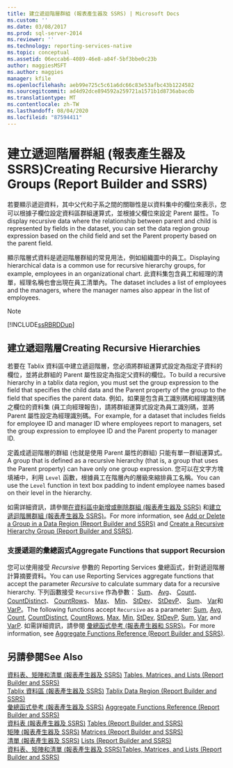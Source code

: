 ```yaml
---
title: 建立遞迴階層群組 (報表產生器及 SSRS) | Microsoft Docs
ms.custom: ''
ms.date: 03/08/2017
ms.prod: sql-server-2014
ms.reviewer: ''
ms.technology: reporting-services-native
ms.topic: conceptual
ms.assetid: 06eccab6-4089-46e8-a84f-5bf3bbe0c23b
author: maggiesMSFT
ms.author: maggies
manager: kfile
ms.openlocfilehash: aeb99e725c5c61a6dc66c83e53afbc43b1224582
ms.sourcegitcommit: ad4d92dce894592a259721a1571b1d8736abacdb
ms.translationtype: MT
ms.contentlocale: zh-TW
ms.lasthandoff: 08/04/2020
ms.locfileid: "87594411"
---
```

# <a name="creating-recursive-hierarchy-groups-report-builder-and-ssrs"></a><span data-ttu-id="f72c0-102">建立遞迴階層群組 (報表產生器及 SSRS)</span><span class="sxs-lookup"><span data-stu-id="f72c0-102">Creating Recursive Hierarchy Groups (Report Builder and SSRS)</span></span>
  <span data-ttu-id="f72c0-103">若要顯示遞迴資料，其中父代和子系之間的關聯性是以資料集中的欄位來表示，您可以根據子欄位設定資料區群組運算式，並根據父欄位來設定 Parent 屬性。</span><span class="sxs-lookup"><span data-stu-id="f72c0-103">To display recursive data where the relationship between parent and child is represented by fields in the dataset, you can set the data region group expression based on the child field and set the Parent property based on the parent field.</span></span>  
  
 <span data-ttu-id="f72c0-104">顯示階層式資料是遞迴階層群組的常見用法，例如組織圖中的員工。</span><span class="sxs-lookup"><span data-stu-id="f72c0-104">Displaying hierarchical data is a common use for recursive hierarchy groups, for example, employees in an organizational chart.</span></span> <span data-ttu-id="f72c0-105">此資料集包含員工和經理的清單，經理名稱也會出現在員工清單內。</span><span class="sxs-lookup"><span data-stu-id="f72c0-105">The dataset includes a list of employees and the managers, where the manager names also appear in the list of employees.</span></span>  
  
> [!NOTE]  
>  [!INCLUDE[ssRBRDDup](../../includes/ssrbrddup-md.md)]  
  
## <a name="creating-recursive-hierarchies"></a><span data-ttu-id="f72c0-106">建立遞迴階層</span><span class="sxs-lookup"><span data-stu-id="f72c0-106">Creating Recursive Hierarchies</span></span>  
 <span data-ttu-id="f72c0-107">若要在 Tablix 資料區中建立遞迴階層，您必須將群組運算式設定為指定子資料的欄位，並將此群組的 Parent 屬性設定為指定父資料的欄位。</span><span class="sxs-lookup"><span data-stu-id="f72c0-107">To build a recursive hierarchy in a tablix data region, you must set the group expression to the field that specifies the child data and the Parent property of the group to the field that specifies the parent data.</span></span> <span data-ttu-id="f72c0-108">例如，如果是包含員工識別碼和經理識別碼之欄位的資料集 (員工向經理報告)，請將群組運算式設定為員工識別碼，並將 Parent 屬性設定為經理識別碼。</span><span class="sxs-lookup"><span data-stu-id="f72c0-108">For example, for a dataset that includes fields for employee ID and manager ID where employees report to managers, set the group expression to employee ID and the Parent property to manager ID.</span></span>  
  
 <span data-ttu-id="f72c0-109">定義成遞迴階層的群組 (也就是使用 Parent 屬性的群組) 只能有單一群組運算式。</span><span class="sxs-lookup"><span data-stu-id="f72c0-109">A group that is defined as a recursive hierarchy (that is, a group that uses the Parent property) can have only one group expression.</span></span> <span data-ttu-id="f72c0-110">您可以在文字方塊填補中，利用 `Level` 函數，根據員工在階層內的層級來縮排員工名稱。</span><span class="sxs-lookup"><span data-stu-id="f72c0-110">You can use the `Level` function in text box padding to indent employee names based on their level in the hierarchy.</span></span>  
  
 <span data-ttu-id="f72c0-111">如需詳細資訊，請參閱[在資料區中新增或刪除群組 &#40;報表產生器及 SSRS&#41;](add-or-delete-a-group-in-a-data-region-report-builder-and-ssrs.md) 和[建立遞迴階層群組 &#40;報表產生器及 SSRS&#41;](create-a-recursive-hierarchy-group-report-builder-and-ssrs.md)。</span><span class="sxs-lookup"><span data-stu-id="f72c0-111">For more information, see [Add or Delete a Group in a Data Region &#40;Report Builder and SSRS&#41;](add-or-delete-a-group-in-a-data-region-report-builder-and-ssrs.md) and  [Create a Recursive Hierarchy Group &#40;Report Builder and SSRS&#41;](create-a-recursive-hierarchy-group-report-builder-and-ssrs.md).</span></span>  
  
### <a name="aggregate-functions-that-support-recursion"></a><span data-ttu-id="f72c0-112">支援遞迴的彙總函式</span><span class="sxs-lookup"><span data-stu-id="f72c0-112">Aggregate Functions that support Recursion</span></span>  
 <span data-ttu-id="f72c0-113">您可以使用接受 *Recursive* 參數的 Reporting Services 彙總函式，針對遞迴階層計算摘要資料。</span><span class="sxs-lookup"><span data-stu-id="f72c0-113">You can use Reporting Services aggregate functions that accept the parameter *Recursive* to calculate summary data for a recursive hierarchy.</span></span> <span data-ttu-id="f72c0-114">下列函數接受 `Recursive` 作為參數： [Sum](report-builder-functions-sum-function.md)、 [Avg](report-builder-functions-avg-function.md)、 [Count](report-builder-functions-count-function.md)、 [CountDistinct](report-builder-functions-countdistinct-function.md)、 [CountRows](report-builder-functions-countrows-function.md)、 [Max](report-builder-functions-max-function.md)、 [Min](report-builder-functions-min-function.md)、 [StDev](report-builder-functions-stdev-function.md)、 [StDevP](report-builder-functions-stdevp-function.md)、 [Sum](report-builder-functions-sum-function.md)、 [Var](report-builder-functions-var-function.md)和[VarP](report-builder-functions-varp-function.md)。</span><span class="sxs-lookup"><span data-stu-id="f72c0-114">The following functions accept `Recursive` as a parameter: [Sum](report-builder-functions-sum-function.md), [Avg](report-builder-functions-avg-function.md), [Count](report-builder-functions-count-function.md), [CountDistinct](report-builder-functions-countdistinct-function.md), [CountRows](report-builder-functions-countrows-function.md), [Max](report-builder-functions-max-function.md), [Min](report-builder-functions-min-function.md), [StDev](report-builder-functions-stdev-function.md), [StDevP](report-builder-functions-stdevp-function.md), [Sum](report-builder-functions-sum-function.md), [Var](report-builder-functions-var-function.md), and [VarP](report-builder-functions-varp-function.md).</span></span> <span data-ttu-id="f72c0-115">如需詳細資訊，請參閱 [彙總函式參考 &#40;報表產生器和 SSRS&#41;](report-builder-functions-aggregate-functions-reference.md)。</span><span class="sxs-lookup"><span data-stu-id="f72c0-115">For more information, see [Aggregate Functions Reference &#40;Report Builder and SSRS&#41;](report-builder-functions-aggregate-functions-reference.md).</span></span>  
  
## <a name="see-also"></a><span data-ttu-id="f72c0-116">另請參閱</span><span class="sxs-lookup"><span data-stu-id="f72c0-116">See Also</span></span>  
 <span data-ttu-id="f72c0-117">[資料表、矩陣和清單 &#40;報表產生器及 SSRS&#41;](tables-matrices-and-lists-report-builder-and-ssrs.md) </span><span class="sxs-lookup"><span data-stu-id="f72c0-117">[Tables, Matrices, and Lists &#40;Report Builder and SSRS&#41;](tables-matrices-and-lists-report-builder-and-ssrs.md) </span></span>  
 <span data-ttu-id="f72c0-118">[Tablix 資料區 &#40;報表產生器及 SSRS&#41;](../tablix-data-region-report-builder-and-ssrs.md) </span><span class="sxs-lookup"><span data-stu-id="f72c0-118">[Tablix Data Region &#40;Report Builder and SSRS&#41;](../tablix-data-region-report-builder-and-ssrs.md) </span></span>  
 <span data-ttu-id="f72c0-119">[彙總函式參考 &#40;報表產生器及 SSRS&#41;](report-builder-functions-aggregate-functions-reference.md) </span><span class="sxs-lookup"><span data-stu-id="f72c0-119">[Aggregate Functions Reference &#40;Report Builder and SSRS&#41;](report-builder-functions-aggregate-functions-reference.md) </span></span>  
 <span data-ttu-id="f72c0-120">[資料表 &#40;報表產生器及 SSRS&#41;](tables-report-builder-and-ssrs.md) </span><span class="sxs-lookup"><span data-stu-id="f72c0-120">[Tables &#40;Report Builder  and SSRS&#41;](tables-report-builder-and-ssrs.md) </span></span>  
 <span data-ttu-id="f72c0-121">[矩陣 &#40;報表產生器及 SSRS&#41;](create-a-matrix-report-builder-and-ssrs.md) </span><span class="sxs-lookup"><span data-stu-id="f72c0-121">[Matrices &#40;Report Builder and SSRS&#41;](create-a-matrix-report-builder-and-ssrs.md) </span></span>  
 <span data-ttu-id="f72c0-122">[清單 &#40;報表產生器及 SSRS&#41;](create-invoices-and-forms-with-lists-report-builder-and-ssrs.md) </span><span class="sxs-lookup"><span data-stu-id="f72c0-122">[Lists &#40;Report Builder and SSRS&#41;](create-invoices-and-forms-with-lists-report-builder-and-ssrs.md) </span></span>  
 [<span data-ttu-id="f72c0-123">資料表、矩陣和清單 &#40;報表產生器及 SSRS&#41;</span><span class="sxs-lookup"><span data-stu-id="f72c0-123">Tables, Matrices, and Lists &#40;Report Builder and SSRS&#41;</span></span>](tables-matrices-and-lists-report-builder-and-ssrs.md)  
  
  
